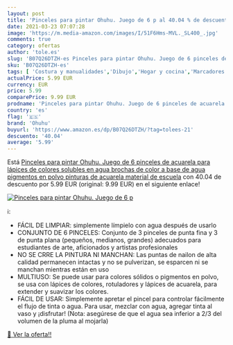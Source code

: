 ```yaml
---
layout: post
title: 'Pinceles para pintar Ohuhu. Juego de 6 p al 40.04 % de descuento'
date: 2021-03-23 07:07:28
image: 'https://m.media-amazon.com/images/I/51F6Hms-MVL._SL400_.jpg'
comments: true
category: ofertas
author: 'tole.es'
slug: 'B07Q26DTZH-es Pinceles para pintar Ohuhu. Juego de 6 pinceles de...'
sku: 'B07Q26DTZH-es'
tags: [ 'Costura y manualidades','Dibujo','Hogar y cocina','Marcadores','Materiales de dibujo','lápices','ohuhu', ]
actualPrice: 5.99 EUR
currency: EUR
price: 5.99
comparePrice: 9.99 EUR
prodname: 'Pinceles para pintar Ohuhu. Juego de 6 pinceles de acuarela para lápices de colores solubles en agua  brochas de color a base de agua  pigmentos en polvo  pinturas de acuarela  material de escuela'
country: 'es'
flag: '🇪🇸'
brand: 'Ohuhu'
buyurl: 'https://www.amazon.es/dp/B07Q26DTZH/?tag=tolees-21'
descuento: '40.04'
average: '5.99'
---
```


Está [Pinceles para pintar Ohuhu. Juego de 6 pinceles de acuarela para lápices de colores solubles en agua  brochas de color a base de agua  pigmentos en polvo  pinturas de acuarela  material de escuela](https://www.amazon.es/dp/B07Q26DTZH/?tag=tolees-21) con 40.04 de descuento por 5.99 EUR (original: 9.99 EUR) en el siguiente enlace!

[![Pinceles para pintar Ohuhu. Juego de 6 p](https://m.media-amazon.com/images/I/51F6Hms-MVL._SL400_.jpg)](https://www.amazon.es/dp/B07Q26DTZH/?tag=tolees-21)

ℹ️:

- FÁCIL DE LIMPIAR: simplemente límpielo con agua después de usarlo
- CONJUNTO DE 6 PINCELES: Conjunto de 3 pinceles de punta fina y 3 de punta plana (pequeños, medianos, grandes) adecuados para estudiantes de arte, aficionados y artistas profesionales
- NO SE CRRE LA PINTURA NI MANCHAN: Las puntas de nailon de alta calidad permanecen intactas y no se pulverizan, se esparcen ni se manchan mientras están en uso
- MULTIUSO: Se puede usar para colores sólidos o pigmentos en polvo, se usa con lápices de colores, rotuladores y lápices de acuarela, para extender y suavizar los colores.
- FÁCIL DE USAR: Simplemente apretar el pincel para controlar fácilmente el flujo de tinta o agua. Para usar, mezclar con agua, agregar tinta al vaso y ¡disfrutar! (Nota: asegúrese de que el agua sea inferior a 2/3 del volumen de la pluma al mojarla)

[🛒 Ver la oferta!!](https://www.amazon.es/dp/B07Q26DTZH/?tag=tolees-21)

